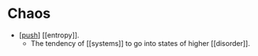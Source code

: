 # Chaos

- [[push]] [[entropy]].
  - The tendency of [[systems]] to go into states of higher [[disorder]].


[//begin]: # "Autogenerated link references for markdown compatibility"
[push]: push "Push"
[//end]: # "Autogenerated link references"